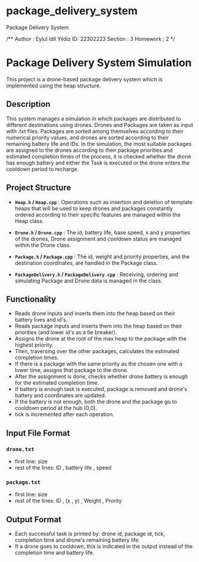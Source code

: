 # package_delivery_system
Package Delivery System

/**
Author : Eylul Idil Yildiz
ID: 22302223
Section : 3
Homework : 2
*/

# Package Delivery System Simulation
This project is a drone-based package delivery system which is implemented using the heap structure.

## Description
This system manages a simulation in which packages are distributed to different destinations using drones. 
Drones and Packages are taken as input with .txt files. Packages are sorted among themselves according to 
their numerical priority values, and drones are sorted according to their remaining battery life and IDs. 
In the simulation, the most suitable packages are assigned to the drones according to their package priorities 
and estimated completion times of the process, it is checked whether the drone has enough battery and either 
the Task is executed or the drone enters the cooldown period to recharge.

## Project Structure
- **`Heap.h` / `Heap.cpp`** : Operations such as insertion and deletion of template heaps that will be used to
keep drones and packages constantly ordered according to their specific features are managed within the Heap class.

- **`Drone.h` / `Drone.cpp`** : The id, battery life, base speed, x and y properties of the drones, Drone assignment
and cooldown status are managed within the Drone class.

- **`Package.h` / `Package.cpp`** : The id, weight and priority properties, and the destination coordinates, are
handled in the Package class.

- **`PackageDelivery.h` / `PackageDelivery.cpp`** : Receiving, ordering and simulating Package and Drone data is 
managed in the class.

## Functionality
- Reads drone inputs and inserts them into the heap based on their battery lives and id's.
- Reads package inputs and inserts them into the heap based on their priorities (and lower id's as a tie breaker).
- Assigns the drone at the root of the max heap to the package with the highest priority.
- Then, traversing over the other packages, calculates the estimated completion times.
- If there is a package with the same priority as the chosen one with a lower time, assigns that package to the drone.
- After the assignment is done, checks whether drone battery is enough for the estimated completion time.
- If battery is enough task is executed, package is removed and drone's battery and coordinates are updated.
- If the battery is not enough, both the drone and the package go to cooldown period at the hub (0,0).
- tick is incremented after each operation.

## Input File Format

###  `drone.txt`
- first line: size
- rest of the lines: ID , battery life , speed

###  `package.txt`
- first line: size
- rest of the lines: ID , (x , y) , Weight , Prority

## Output Format
- Each successful task is printed by: drone id, package id, tick, completion time and drone's remaining battery life.
- If a drone goes to cooldown, this is indicated in the output instead of the completion time and battery life.
